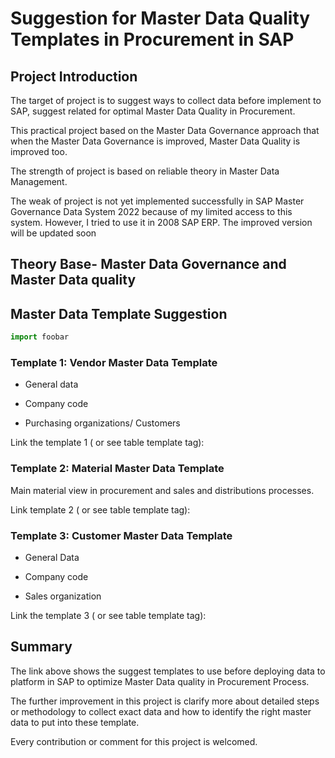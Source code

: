 # Suggestion for Master Data Quality Templates in Procurement in SAP


## Project Introduction

The target of project is to suggest  ways to collect data before implement to SAP, suggest related for optimal Master Data Quality in Procurement.

This practical project based on the Master Data Governance approach that when the Master Data Governance is improved, Master Data Quality is improved too.

The strength of project is based on reliable theory in Master Data Management.

The weak of project is not yet implemented successfully in SAP Master Governance Data System 2022 because of my limited access to this system. However, I tried to use it in 2008 SAP ERP. The improved version will be updated soon

## Theory Base- Master Data Governance and Master Data quality

## Master Data Template Suggestion

```python
import foobar
```

### Template 1: Vendor Master Data Template

- General data

- Company code

- Purchasing organizations/ Customers

Link the template 1 ( or see table template tag):

### Template 2: Material Master Data Template

Main material view in procurement and sales and distributions processes.

Link template 2 ( or see table template tag):


### Template 3: Customer Master Data Template

- General Data

- Company code

- Sales organization

Link the template 3 ( or see table template tag):

## Summary
The link above shows the suggest templates to use before deploying data to platform in SAP to optimize Master Data quality in Procurement Process.

The further improvement in this project is clarify more about detailed steps or methodology to collect exact data and how to identify the right master data to put into these template.

Every contribution or comment for this project is welcomed.
